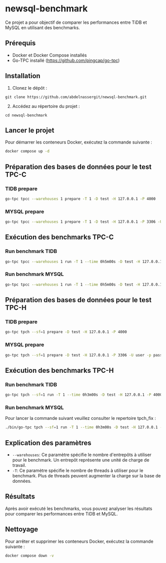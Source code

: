 # newsql-benchmark

Ce projet a pour objectif de comparer les performances entre TiDB et MySQL en utilisant des benchmarks.

## Prérequis

- Docker et Docker Compose installés
- Go-TPC installé (https://github.com/pingcap/go-tpc)

## Installation

1. Clonez le dépôt :
```
git clone https://github.com/abdelnassergit/newsql-benchmark.git
```

2. Accédez au répertoire du projet :
```
cd newsql-benchmark
```

## Lancer le projet

Pour démarrer les conteneurs Docker, exécutez la commande suivante :
```bash
docker compose up -d
```

## Préparation des bases de données pour le test TPC-C
### TIDB prepare
```bash
go-tpc tpcc --warehouses 1 prepare -T 1 -D test -H 127.0.0.1 -P 4000
```
### MYSQL prepare
```bash
go-tpc tpcc --warehouses 1 prepare -T 1 -D test -H 127.0.0.1 -P 3306 -U root -p root
```
## Exécution des benchmarks TPC-C
### Run benchmark TIDB
```bash
go-tpc tpcc --warehouses 1 run -T 1 --time 0h5m00s -D test -H 127.0.0.1 -P 4000 > ./results/results_tpc-c_tidb.txt
```
### Run benchmark MYSQL
```bash
go-tpc tpcc --warehouses 1 run -T 1 --time 0h5m00s -D test -H 127.0.0.1 -P 3306 -U root -p root > ./results/results_tpc-c_mysql.txt
```

## Préparation des bases de données pour le test TPC-H
### TIDB prepare
```bash
go-tpc tpch --sf=1 prepare -D test -H 127.0.0.1 -P 4000
```
### MYSQL prepare
```bash
go-tpc tpch --sf=1 prepare -D test -H 127.0.0.1 -P 3306 -U user -p password
```

## Exécution des benchmarks TPC-H
### Run benchmark TIDB
```bash
go-tpc tpch --sf=1 run -T 1 --time 0h3m00s -D test -H 127.0.0.1 -P 4000 
```
### Run benchmark MYSQL
Pour lancer la commande suivant veuillez consulter le repertoire tpch_fix : 
```bash
./bin/go-tpc tpch --sf=1 run -T 1 --time 0h3m00s -D test -H 127.0.0.1 -P 3306 -U root -p rootpassword
```
## Explication des paramètres

- `--warehouses`: Ce paramètre spécifie le nombre d'entrepôts à utiliser pour le benchmark. Un entrepôt représente une unité de charge de travail.
- `-T`: Ce paramètre spécifie le nombre de threads à utiliser pour le benchmark. Plus de threads peuvent augmenter la charge sur la base de données.

## Résultats
Après avoir exécuté les benchmarks, vous pouvez analyser les résultats pour comparer les performances entre TiDB et MySQL.

## Nettoyage
Pour arrêter et supprimer les conteneurs Docker, exécutez la commande suivante :
```bash
docker compose down -v
```